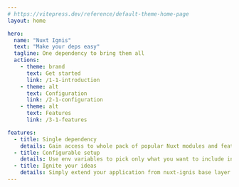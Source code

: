 ```yaml
---
# https://vitepress.dev/reference/default-theme-home-page
layout: home

hero:
  name: "Nuxt Ignis"
  text: "Make your deps easy"
  tagline: One dependency to bring them all
  actions:
    - theme: brand
      text: Get started
      link: /1-1-introduction
    - theme: alt
      text: Configuration
      link: /2-1-configuration
    - theme: alt
      text: Features
      link: /3-1-features

features:
  - title: Single dependency
    details: Gain access to whole pack of popular Nuxt modules and features with a single dependency
  - title: Configurable setup
    details: Use env variables to pick only what you want to include into your app
  - title: Ignite your ideas
    details: Simply extend your application from nuxt-ignis base layer and start building your dream project
---
```


